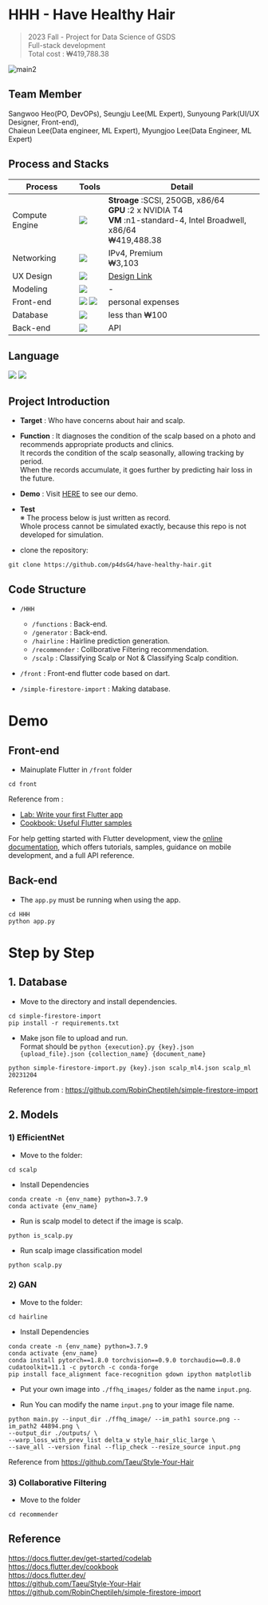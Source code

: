 # HHH - Have Healthy Hair 
> 2023 Fall - Project for Data Science of GSDS   
> Full-stack development    
> Total cost : ₩419,788.38  

![main2](https://github.com/p4dsG4/have-healthy-hair/assets/85481704/9cbf8bb2-7f21-41c1-8675-56de3050dc09)

## Team Member 
Sangwoo Heo(PO, DevOPs), Seungju Lee(ML Expert), Sunyoung Park(UI/UX Designer, Front-end),    
Chaieun Lee(Data engineer, ML Expert), Myungjoo Lee(Data Engineer, ML Expert)

## Process and Stacks 
Process | Tools | Detail
---- | ---- | ----
Compute Engine | <img src="https://img.shields.io/badge/Googlecloud-4285F4?style=for-the-badge&logo=googlecloud&logoColor=white"> | **Stroage** :SCSI, 250GB, x86/64 </br> **GPU** :2 x NVIDIA T4 </br> **VM** :n1-standard-4, Intel Broadwell, x86/64 </br> ₩419,488.38
Networking | <img src="https://img.shields.io/badge/Googlecloud-4285F4?style=for-the-badge&logo=googlecloud&logoColor=white"> | IPv4, Premium </br> ₩3,103
UX Design | <img src="https://img.shields.io/badge/Figma-F24E1E?style=for-the-badge&logo=figma&logoColor=white"> | [Design Link](https://www.figma.com/file/6QfBEA8ks5tb51J2z9t3ns/P4DS?type=design&node-id=2-666&mode=design&t=CL3pvZ3CaWQ2zOl5-0)
Modeling | <img src="https://img.shields.io/badge/Python-3776AB?style=for-the-badge&logo=Python&logoColor=white"> | -
Front-end | <img src="https://img.shields.io/badge/Flutter-02569B?style=for-the-badge&logo=Flutter&logoColor=white"> <img src="https://img.shields.io/badge/Dart-0175C2?style=for-the-badge&logo=dart&logoColor=white">| personal expenses
Database | <img src="https://img.shields.io/badge/Firebase-FFCA28?style=for-the-badge&logo=Firebase&logoColor=white"> | less than ₩100
Back-end | <img src="https://img.shields.io/badge/Flask-000000?style=for-the-badge&logo=flask&logoColor=white"> | API 

## Language
<p>
  <img src="https://img.shields.io/badge/Python-3776AB?style=for-the-badge&logo=Python&logoColor=white">
  <img src="https://img.shields.io/badge/Dart-0175C2?style=for-the-badge&logo=dart&logoColor=white">
</p>

## Project Introduction
* **Target** : Who have concerns about hair and scalp.     
* **Function** : It diagnoses the condition of the scalp based on a photo and recommends appropriate products and clinics.       
It records the condition of the scalp seasonally, allowing tracking by period.    
When the records accumulate, it goes further by predicting hair loss in the future.   
* **Demo** : Visit [HERE](https://drive.google.com/file/d/1snh787RhBD-a7VbdnNg9YhhoU_UEtSzK/view?usp=sharing) to see our demo.
* **Test**    
※ The process below is just written as record.    
Whole process cannot be simulated exactly, because this repo is not developed for simulation.   

* clone the repository:
```
git clone https://github.com/p4dsG4/have-healthy-hair.git
```

## Code Structure   
* ```/HHH```
  * ```/functions``` : Back-end.
  * ```/generator``` : Back-end.
  * ```/hairline``` : Hairline prediction generation.
  * ```/recommender``` : Collborative Filtering recommendation.
  * ```/scalp``` : Classifying Scalp or Not & Classifying Scalp condition.

* ```/front``` : Front-end flutter code based on dart. 
* ```/simple-firestore-import``` : Making database.

# Demo
## Front-end
* Mainuplate Flutter in ```/front``` folder
```
cd front
```
Reference from : 
- [Lab: Write your first Flutter app](https://docs.flutter.dev/get-started/codelab)
- [Cookbook: Useful Flutter samples](https://docs.flutter.dev/cookbook)

For help getting started with Flutter development, view the
[online documentation](https://docs.flutter.dev/), which offers tutorials,
samples, guidance on mobile development, and a full API reference.

## Back-end
* The ```app.py``` must be running when using the app.
```
cd HHH
python app.py
```

# Step by Step
## 1. Database
* Move to the directory and install dependencies.
```
cd simple-firestore-import
pip install -r requirements.txt
```
* Make json file to upload and run.   
  Format should be ```python {execution}.py {key}.json {upload_file}.json {collection_name} {document_name}```
```
python simple-firestore-import.py {key}.json scalp_ml4.json scalp_ml 20231204
```
Reference from : https://github.com/RobinCheptileh/simple-firestore-import
 
## 2. Models
### 1) EfficientNet
* Move to the folder:
```
cd scalp
```
* Install Dependencies
```
conda create -n {env_name} python=3.7.9
conda activate {env_name}
```
* Run is scalp model to detect if the image is scalp.
```
python is_scalp.py
```
* Run scalp image classification model
```
python scalp.py
```

### 2) GAN
* Move to the folder:
```
cd hairline
```
* Install Dependencies
```
conda create -n {env_name} python=3.7.9
conda activate {env_name}
conda install pytorch==1.8.0 torchvision==0.9.0 torchaudio==0.8.0 cudatoolkit=11.1 -c pytorch -c conda-forge
pip install face_alignment face-recognition gdown ipython matplotlib
```
* Put your own image into ```./ffhq_images/``` folder as the name ```input.png```.

* Run
You can modify the name ```input.png``` to your image file name.
```
python main.py --input_dir ./ffhq_image/ --im_path1 source.png --im_path2 44894.png \
--output_dir ./outputs/ \
--warp_loss_with_prev_list delta_w style_hair_slic_large \
--save_all --version final --flip_check --resize_source input.png
```
Reference from https://github.com/Taeu/Style-Your-Hair

### 3) Collaborative Filtering
* Move to the folder
```
cd recommender
```

## Reference
https://docs.flutter.dev/get-started/codelab   
https://docs.flutter.dev/cookbook    
https://docs.flutter.dev/    
https://github.com/Taeu/Style-Your-Hair    
https://github.com/RobinCheptileh/simple-firestore-import

